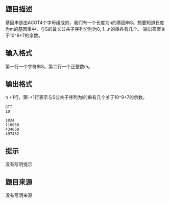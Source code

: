 

## 题目描述
基因串是由ACGT4个字母组成的，我们有一个长度为n的基因串S。想要知道长度
为m的基因串中，与S的最长公共子序列分别为0, 1...n的串各有几个。
输出答案关于10^9+7的余数。
## 输入格式
第一行一个字符串S。第二行一个正整数m。
## 输出格式
n +1行，第i +1行表示与S公共子序列为i的串有几个关于10^9+7的余数。

```input1
GTT
10
```
```output1
1024
116050
434050
497452
```

## 提示
没有写明提示
## 题目来源
没有写明来源


